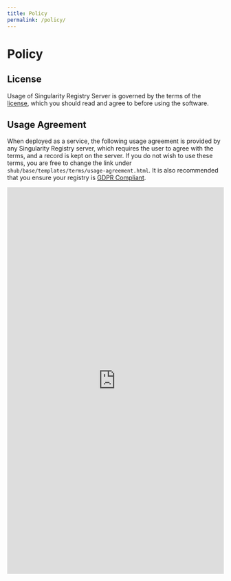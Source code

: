 ```yaml
---
title: Policy
permalink: /policy/
---
```


# Policy

## License

Usage of Singularity Registry Server is governed by the terms of the [license](https://github.com/singularityhub/sregistry/blob/master/LICENSE), which you should read and agree to before using the software.

## Usage Agreement

When deployed as a service, the following usage agreement is provided by any 
Singularity Registry server, which requires the user to agree with the terms,
and a record is kept on the server. If you do not wish to use these terms,
you are free to change the link under `shub/base/templates/terms/usage-agreement.html`.
It is also recommended that you ensure your registry is [GDPR Compliant](https://en.wikipedia.org/wiki/General_Data_Protection_Regulation).

<div class="content">
   <iframe frameBorder="0" width="100%" height="900px" src="https://docs.google.com/document/d/1np84Pd36nPWQGnrN2ZsH7mID__fyeBllSMjQ5vc9Z3s/pub?embedded=true"></iframe>
</div>

